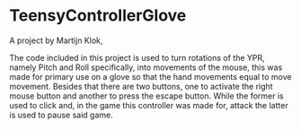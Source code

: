 # TeensyControllerGlove

A project by Martijn Klok, 

The code included in this project is used to turn rotations of the YPR, namely Pitch and Roll specifically, into movements of the mouse, this was made for primary use on a glove so that the hand movements equal to move movement. 
Besides that there are two buttons, one to activate the right mouse button and another to press the escape button. While the former is used to click and, in the game this controller was made for, attack the latter is used to pause said game.

